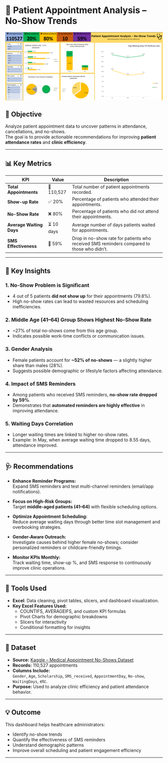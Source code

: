 # 🏥 Patient Appointment Analysis – No-Show Trends  

![Dashboard Screenshot](https://github.com/Ishu-Farainzia/Excel_portfolio/blob/main/healthcare_analytics/Excel-Healthcare-Patient-Appointment-Analysis/image/dashboard.png)

## 📌 Objective  
Analyze patient appointment data to uncover patterns in attendance, cancellations, and no-shows.  
The goal is to provide actionable recommendations for improving **patient attendance rates** and **clinic efficiency**.

---

## 📊 Key Metrics  
| KPI | Value | Description |
|-----|--------|-------------|
| **Total Appointments** | 🧾 110,527 | Total number of patient appointments recorded. |
| **Show-up Rate** | ✅ 20% | Percentage of patients who attended their appointments. |
| **No-Show Rate** | ❌ 80% | Percentage of patients who did not attend their appointments. |
| **Average Waiting Days** | ⏳ 10 days | Average number of days patients waited for appointments. |
| **SMS Effectiveness** | 💬 59% | Drop in no-show rate for patients who received SMS reminders compared to those who didn’t. |

---

## 🧠 Key Insights  

### 1. **No-Show Problem is Significant**
- 4 out of 5 patients **did not show up** for their appointments (79.8%).  
- High no-show rates can lead to wasted resources and scheduling inefficiencies.

### 2. **Middle Age (41–64) Group Shows Highest No-Show Rate**
- ~27% of total no-shows come from this age group.  
- Indicates possible work-time conflicts or communication issues.

### 3. **Gender Analysis**
- Female patients account for **~52% of no-shows** — a slightly higher share than males (28%).  
- Suggests possible demographic or lifestyle factors affecting attendance.

### 4. **Impact of SMS Reminders**
- Among patients who received SMS reminders, **no-show rate dropped by 59%**.  
- Demonstrates that **automated reminders are highly effective** in improving attendance.

### 5. **Waiting Days Correlation**
- Longer waiting times are linked to higher no-show rates.  
- Example: In May, when average waiting time dropped to 8.55 days, attendance improved.

---

## 🩺 Recommendations  

- **Enhance Reminder Programs:**  
  Expand SMS reminders and test multi-channel reminders (email/app notifications).

- **Focus on High-Risk Groups:**  
  Target **middle-aged patients (41–64)** with flexible scheduling options.

- **Optimize Appointment Scheduling:**  
  Reduce average waiting days through better time slot management and overbooking strategies.

- **Gender-Aware Outreach:**  
  Investigate causes behind higher female no-shows; consider personalized reminders or childcare-friendly timings.

- **Monitor KPIs Monthly:**  
  Track waiting time, show-up %, and SMS response to continuously improve clinic operations.

---

## 🧰 Tools Used  
- **Excel**: Data cleaning, pivot tables, slicers, and dashboard visualization.  
- **Key Excel Features Used:**  
  - COUNTIFS, AVERAGEIFS, and custom KPI formulas  
  - Pivot Charts for demographic breakdowns  
  - Slicers for interactivity  
  - Conditional formatting for insights  

---

## 📂 Dataset  
- **Source:** [Kaggle – Medical Appointment No-Shows Dataset](https://www.kaggle.com/datasets/joniarroba/noshowappointments)  
- **Records:** 110,527 appointments  
- **Columns Include:**  
  `Gender`, `Age`, `Scholarship`, `SMS_received`, `AppointmentDay`, `No-show`, `WaitingDays`, etc.  
- **Purpose:** Used to analyze clinic efficiency and patient attendance behavior.

---

## 💡 Outcome  
This dashboard helps healthcare administrators:  
- Identify no-show trends  
- Quantify the effectiveness of SMS reminders  
- Understand demographic patterns  
- Improve overall scheduling and patient engagement efficiency  

---
